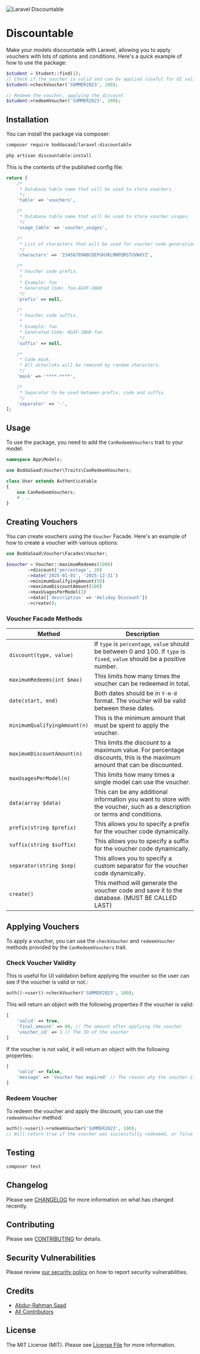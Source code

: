 ![Laravel Discountable](https://blogger.googleusercontent.com/img/b/R29vZ2xl/AVvXsEhfSQLyw9CJj80pCDzNkUye5WN5p5Fh8XQnF4BFzj6WD2usMLq_sFQ-ywF0Dyg5-zk_a70cT3E6Ndl9vK0Q2cua3AeO4NPol6J-uBDZ-OFEZ5OdrsTI8wwkyDo1mddDFJmwlYdsaCOc1e2vr9AcII2bDSGX8BlKsguoKBw1D53esn5liTpPNhyt9rSV-P5s/s1600/banner.png)

# Discountable

Make your models discountable with Laravel, allowing you to apply vouchers with lots of options and conditions.
Here's a quick example of how to use the package:

```php
$student = Student::find(1);
// Check if the voucher is valid and can be applied (useful for UI validation before applying)
$student->checkVoucher('SUMMER2023', 100);

// Redeem the voucher, applying the discount
$student->redeemVoucher('SUMMER2023', 100);
```

## Installation

You can install the package via composer:

```bash
composer require boddasaad/laravel-discountable

php artisan discountable:install
```

This is the contents of the published config file:

```php
return [
    /*
     * Database table name that will be used to store vouchers.
     */
    'table' => 'vouchers',

    /*
     * Database table name that will be used to store voucher usages.
     */
    'usage_table' => 'voucher_usages',

    /*
     * List of characters that will be used for voucher code generation.
     */
    'characters' => '23456789ABCDEFGHJKLMNPQRSTUVWXYZ',

    /*
     * Voucher code prefix.
     *
     * Example: foo
     * Generated Code: foo-AGXF-1NH8
     */
    'prefix' => null,

    /*
     * Voucher code suffix.
     *
     * Example: foo
     * Generated Code: AGXF-1NH8-foo
     */
    'suffix' => null,

    /*
     * Code mask.
     * All asterisks will be removed by random characters.
     */
    'mask' => '****-****',

    /*
     * Separator to be used between prefix, code and suffix.
     */
    'separator' => '-',
];
```

## Usage

To use the package, you need to add the `CanRedeemVouchers` trait to your model:
```php
namespace App\Models;

use BoddaSaad\Voucher\Traits\CanRedeemVouchers;

class User extends Authenticatable
{
    use CanRedeemVouchers;
    # ...
}
```

## Creating Vouchers
You can create vouchers using the `Voucher` Facade. Here's an example of how to create a voucher with various options:
```php
use BoddaSaad\Voucher\Facades\Voucher;

$voucher = Voucher::maximumRedeems(1000)
        ->discount('percentage', 20)
        ->date('2025-01-01', '2025-12-31')
        ->minimumQualifyingAmount(50)
        ->maximumDiscountAmount(100)
        ->maxUsagesPerModel(1)
        ->data(['description' => 'Holiday Discount'])
        ->create();
```

### Voucher Facade Methods

| Method                       | Description                                                                                                                |
|------------------------------|----------------------------------------------------------------------------------------------------------------------------|
| `discount(type, value)`      | If `type` is `percentage`, `value` should be between 0 and 100. If `type` is `fixed`, `value` should be a positive number. |
| `maximumRedeems(int $max)`   | This limits how many times the voucher can be redeemed in total.                                                           |
| `date(start, end)`           | Both dates should be in `Y-m-d` format. The voucher will be valid between these dates.                                     |
| `minimumQualifyingAmount(n)` | This is the minimum amount that must be spent to apply the voucher.                                                        |
| `maximumDiscountAmount(n)`   | This limits the discount to a maximum value. For percentage discounts, this is the maximum amount that can be discounted.  |
| `maxUsagesPerModel(n)`       | This limits how many times a single model can use the voucher.                                                             |
| `data(array $data)`          | This can be any additional information you want to store with the voucher, such as a description or terms and conditions.  |
| `prefix(string $prefix)`     | This allows you to specify a prefix for the voucher code dynamically.                                                      |
| `suffix(string $suffix)`     | This allows you to specify a suffix for the voucher code dynamically.                                                      |
| `separator(string $sep)`     | This allows you to specify a custom separator for the voucher code dynamically.                                            |
| `create()`                   | This method will generate the voucher code and save it to the database. (MUST BE CALLED LAST)                              |

## Applying Vouchers
To apply a voucher, you can use the `checkVoucher` and `redeemVoucher` methods provided by the `CanRedeemVouchers` trait.

### Check Voucher Validity
This is useful for UI validation before applying the voucher so the user can see if the voucher is valid or not.:
```php
auth()->user()->checkVoucher('SUMMER2023', 100);
```
This will return an object with the following properties if the voucher is valid:
```php
[
    'valid' => true,
    'final_amount' => 80, // The amount after applying the voucher
    'voucher_id' => 1 // The ID of the voucher
]
```
If the voucher is not valid, it will return an object with the following properties:
```php
[
    'valid' => false,
    'message' => 'Voucher has expired' // The reason why the voucher is not valid
]
```

### Redeem Voucher
To redeem the voucher and apply the discount, you can use the `redeemVoucher` method:
```php
auth()->user()->redeemVoucher('SUMMER2023', 100);
// Will return true if the voucher was successfully redeemed, or false if it was not.
```

## Testing

```bash
composer test
```

## Changelog

Please see [CHANGELOG](CHANGELOG.md) for more information on what has changed recently.

## Contributing

Please see [CONTRIBUTING](CONTRIBUTING.md) for details.

## Security Vulnerabilities

Please review [our security policy](../../security/policy) on how to report security vulnerabilities.

## Credits

- [Abdur-Rahman Saad](https://github.com/BoddaSaad)
- [All Contributors](../../contributors)

## License

The MIT License (MIT). Please see [License File](LICENSE.md) for more information.
